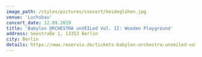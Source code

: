 ```yaml
---
image_path: /styles/pictures/concert/heideglühen.jpg
venue: 'Luchsbau'
concert_date: 12.09.2019
title: 'Babylon ORCHESTRA unVEILed Vol. II: Wooden Playground'
address: Seestraße 1, 13353 Berlin
city: Berlin
details: https://www.reservix.de/tickets-babylon-orchestra-unveiled-vol-ii-wooden-playground-in-berlin-luchsbau-am-12-9-2019/e1451699?utm_medium=referral&utm_source=dynamic&utm_campaign=dynamic-prom-lb&fbclid=IwAR0nJZm1F4T_utAmZi_jWiATOpdCU2uwdYjKm-en_QY13CLlJp3V-uhgMWE
---
```



